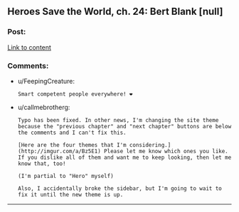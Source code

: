 ## Heroes Save the World, ch. 24: Bert Blank [null]

### Post:

[Link to content](https://heroessavetheworld.wordpress.com/2016/11/29/not-too-small-ch-11-bert-blank-null/)

### Comments:

- u/FeepingCreature:
  ```
  Smart competent people everywhere! ❤
  ```

- u/callmebrotherg:
  ```
  Typo has been fixed. In other news, I'm changing the site theme because the "previous chapter" and "next chapter" buttons are below the comments and I can't fix this. 

  [Here are the four themes that I'm considering.](http://imgur.com/a/Bz5E1) Please let me know which ones you like. If you dislike all of them and want me to keep looking, then let me know that, too! 

  (I'm partial to "Hero" myself)

  Also, I accidentally broke the sidebar, but I'm going to wait to fix it until the new theme is up.
  ```

---

